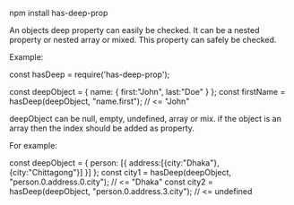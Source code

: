 npm install has-deep-prop

An objects deep property can easily be checked. It can be a nested property or nested array or mixed. This property can safely be checked.

Example:

const hasDeep = require('has-deep-prop');

const deepObject = { name: { first:"John", last:"Doe" } };
const firstName = hasDeep(deepObject, "name.first"); // <= "John"

deepObject can be null, empty, undefined, array or mix.
if the object is an array then the index should be added as property.

For example:

const deepObject = { person: [{ address:[{city:"Dhaka"}, {city:"Chittagong"}] }] };
const city1 = hasDeep(deepObject, "person.0.address.0.city"); // <= "Dhaka"
const city2 = hasDeep(deepObject, "person.0.address.3.city"); // <= undefined